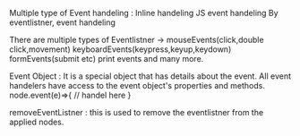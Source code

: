 Multiple type of Event handeling :
    Inline handeling
    JS event handeling
    By eventlistner, event handeling


There are multiple types of Eventlistner ->
    mouseEvents(click,double click,movement)
    keyboardEvents(keypress,keyup,keydown)
    formEvents(submit etc)
    print events and many more.


Event Object :
    It is a special object that has details about the event.
    All event handelers have access to the event object's properties and methods.
        node.event(e)=>{
            // handel here
        }


removeEventListner :
    this is used to remove the eventlistner from the applied nodes.
    
